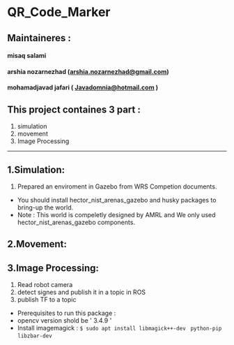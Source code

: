 # QR_Code_Marker

## Maintaineres :
#### misaq salami
#### arshia nozarnezhad (arshia.nozarnezhad@gmail.com)
#### mohamadjavad jafari ( Javadomnia@hotmail.com )

 ## This project containes 3 part : 
 1. simulation
 2. movement
 3. Image Processing
------

## 1.Simulation:
1. Prepared an enviroment in Gazebo from WRS Competion documents.
* You should install hector_nist_arenas_gazebo and husky packages to bring-up the world.
* Note : This world is compeletly designed by AMRL and We only used hector_nist_arenas_gazebo components.
## 2.Movement:
## 3.Image Processing:
1. Read robot camera
2. detect signes and publish it in a topic in ROS
3. publish TF to a topic 
* Prerequisites to run this package :
* opencv version shold be ' 3.4.9 '
* Install imagemagick : 
```$ sudo apt install libmagick++-dev ```
``` python-pip ```
``` libzbar-dev ```






